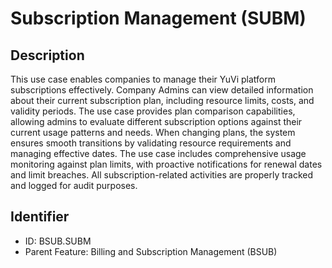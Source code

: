 # Subscription Management (SUBM)

## Description
This use case enables companies to manage their YuVi platform subscriptions effectively. Company Admins can view detailed information about their current subscription plan, including resource limits, costs, and validity periods. The use case provides plan comparison capabilities, allowing admins to evaluate different subscription options against their current usage patterns and needs. When changing plans, the system ensures smooth transitions by validating resource requirements and managing effective dates. The use case includes comprehensive usage monitoring against plan limits, with proactive notifications for renewal dates and limit breaches. All subscription-related activities are properly tracked and logged for audit purposes.

## Identifier
- ID: BSUB.SUBM
- Parent Feature: Billing and Subscription Management (BSUB)